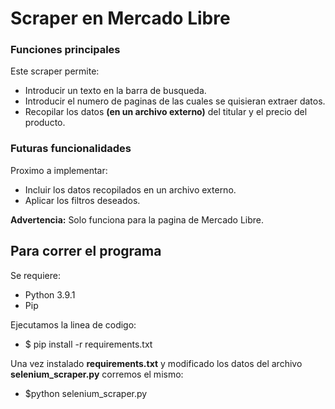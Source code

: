 # Scraper en Mercado Libre

### Funciones principales

Este scraper permite:
* Introducir un texto en la barra de busqueda.
* Introducir el numero de paginas de las cuales se quisieran extraer datos.
* Recopilar los datos **(en un archivo externo)** del titular y el precio del producto.

### Futuras funcionalidades

Proximo a implementar:
* Incluir los datos recopilados en un archivo externo.
* Aplicar los filtros deseados.

**Advertencia:** Solo funciona para la pagina de Mercado Libre.

## Para correr el programa

Se requiere:
* Python 3.9.1
* Pip

Ejecutamos la linea de codigo:
* $ pip install -r requirements.txt

Una vez instalado **requirements.txt** y modificado los datos del archivo **selenium_scraper.py** corremos el mismo:
* $python selenium_scraper.py
 
